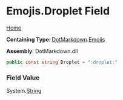 # Emojis\.Droplet Field

[Home](../../../README.md)

**Containing Type**: [DotMarkdown](../../README.md)\.[Emojis](../README.md)

**Assembly**: DotMarkdown\.dll

```csharp
public const string Droplet = ":droplet:"
```

### Field Value

System\.[String](https://docs.microsoft.com/en-us/dotnet/api/system.string)